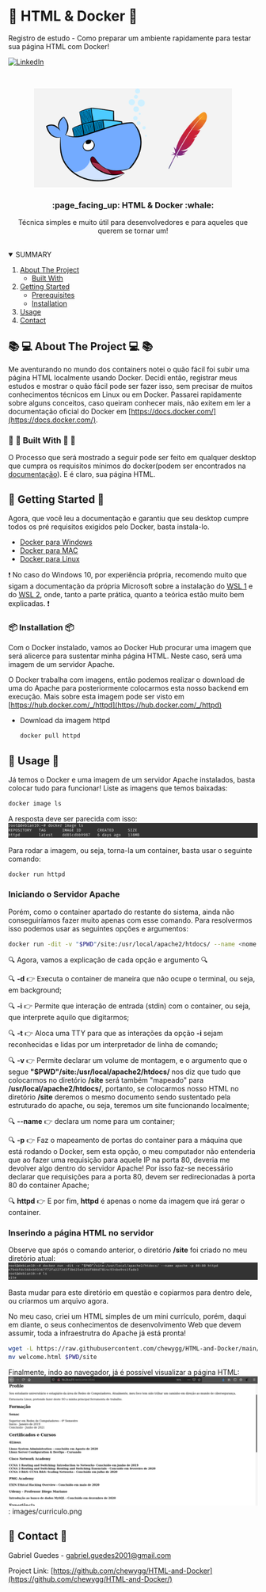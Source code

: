 # :page_facing_up: HTML & Docker  :whale:
Registro de estudo - Como preparar um ambiente rapidamente para testar sua página HTML com Docker!
 
[![LinkedIn][linkedin-shield]][linkedin-url]

<!-- PROJECT LOGO -->
<br />
<p align="center">
  <a href="https://github.com/chewygg/HTML-and-Docker">
   <img src="images/apache-docker.png" alt="Logo" width="400" height="200">
  </a>
  <h3 align="center">  :page_facing_up: HTML & Docker  :whale: </h3>

  <p align="center">
    Técnica simples e muito útil para desenvolvedores e para aqueles que querem se tornar um!
    <br />
    <br />
  </p>
</p>



<!-- TABLE OF CONTENTS -->
<details open="open">
  <summary>SUMMARY</summary>
  <ol>
    <li>
      <a href="#about-the-project">About The Project </a>
      <ul>
        <li><a href="#built-with">Built With</a></li>
      </ul>
    </li>
    <li>
      <a href="#getting-started">Getting Started</a>
      <ul>
        <li><a href="#prerequisites">Prerequisites</a></li>
        <li><a href="#installation">Installation</a></li>
      </ul>
    </li>
    <li><a href="#usage">Usage</a></li>
    <li><a href="#contact">Contact</a></li>
  </ol>
</details>



<!-- ABOUT THE PROJECT -->
##   :books: :computer:  About The Project  :computer: :books:

Me aventurando no mundo dos containers notei o quão fácil foi subir uma página HTML localmente usando Docker.
Decidi então, registrar meus estudos e mostrar o quão fácil pode ser fazer isso, sem precisar de muitos conhecimentos técnicos em Linux ou em Docker.
Passarei rapidamente sobre alguns conceitos, caso queiram conhecer mais, não exitem em ler a documentação oficial do Docker em  [https://docs.docker.com/](https://docs.docker.com/).

### :wrench:  :nut_and_bolt:  Built With   :nut_and_bolt: :wrench: 

O Processo que será mostrado a seguir pode ser feito em qualquer desktop que cumpra os requisitos mínimos do docker(podem ser encontrados na [documentação](https://docs.docker.com/get-docker/)).
E é claro, sua página HTML.

<!-- GETTING STARTED -->
##  :rocket: Getting Started  :rocket:

Agora, que você leu a documentação e garantiu que seu desktop cumpre todos os pré requisitos exigidos pelo Docker, basta instala-lo.

* [Docker para Windows](https://docs.docker.com/docker-for-windows/install/)
* [Docker para MAC](https://docs.docker.com/docker-for-mac/install/)
* [Docker para Linux](https://docs.docker.com/engine/install/)

 :exclamation:  No caso do Windows 10, por experiência própria, recomendo muito que sigam a documentação da própria Microsoft sobre a instalação do [WSL 1](https://docs.microsoft.com/pt-br/windows/wsl/install-win10) e do [WSL 2](https://docs.microsoft.com/pt-br/windows/wsl/install-win10#step-2---update-to-wsl-2), onde, tanto a parte prática, quanto a teórica estão muito bem explicadas.  :exclamation:

### :package: Installation  :package:

Com o Docker instalado, vamos ao Docker Hub procurar uma imagem que será alicerce para sustentar minha página HTML.
Neste caso, será uma imagem de um servidor Apache.

O Docker trabalha com imagens, então podemos realizar o download de uma do Apache para posteriormente colocarmos esta nosso backend em execução.
Mais sobre esta imagem pode ser visto em [https://hub.docker.com/_/httpd](https://hub.docker.com/_/httpd)

* Download da imagem httpd 
  ```sh
  docker pull httpd
  ```

<!-- USAGE EXAMPLES -->
##  :bow:  Usage  :bow:

Já temos o Docker e uma imagem de um servidor Apache instalados, basta colocar tudo para funcionar!
Liste as imagens que temos baixadas:
```sh
docker image ls
 ```
A resposta deve ser parecida com isso:
![Listar Imagens][output-imagels]
 
Para rodar a imagem, ou seja, torna-la um container, basta usar o seguinte comando:

```sh
docker run httpd
```

### Iniciando o Servidor Apache
Porém, como o container apartado do restante do sistema, ainda não conseguiríamos fazer muito apenas com esse comando. Para resolvermos isso podemos usar as seguintes opções e argumentos:

```sh
docker run -dit -v "$PWD"/site:/usr/local/apache2/htdocs/ --name <nome qualquer> -p 80:80 httpd
```
:mag: Agora, vamos a explicação de cada opção e argumento :mag:

:mag: **-d** :point_right: Executa o container de maneira que não ocupe o terminal, ou seja, em background;

:mag: **-i** :point_right: Permite que interação de entrada (stdin) com o container, ou seja, que interprete aquilo que digitarmos;

:mag: **-t** :point_right: Aloca uma TTY para que as interações da opção **-i** sejam reconhecidas e lidas por um interpretador de linha de comando;

:mag: **-v** :point_right: Permite declarar um volume de montagem, e o argumento que o segue **"$PWD"/site:/usr/local/apache2/htdocs/** nos diz que tudo que colocarmos no diretório **/site** será também "mapeado" para **/usr/local/apache2/htdocs/**, portanto, se colocarmos nosso HTML no diretório **/site** deremos o mesmo documento sendo sustentado pela estruturado do apache, ou seja, teremos um site funcionando localmente;

:mag: **--name** :point_right: declara um nome para um container;  

:mag: **-p** :point_right:  Faz o mapeamento de portas do container para a máquina que está rodando o Docker, sem esta opção, o meu computador não entenderia que ao fazer uma requisição para aquele IP na porta 80, deveria me devolver algo dentro do servidor Apache! Por isso faz-se necessário declarar que requisições para a porta 80, devem ser redirecionadas à porta 80 do container Apache;

:mag: **httpd** :point_right: E por fim, **httpd** é apenas o nome da imagem que irá gerar o container.

### Inserindo a página HTML no servidor

Observe que após o comando anterior, o diretório **/site** foi criado no meu diretório atual:
![Listar diretorio site][dir-site]

Basta mudar para este diretório em questão e copiarmos para dentro dele, ou criarmos um arquivo agora.

No meu caso, criei um HTML simples de um mini currículo, porém, daqui em diante, o seus conhecimentos de desenvolvimento Web que devem assumir, toda a infraestrutra do Apache já está pronta!

```sh
wget -L https://raw.githubusercontent.com/chewygg/HTML-and-Docker/main/welcome.html
mv welcome.html $PWD/site
```

Finalmente, indo ao navegador, já é possível visualizar a página HTML:
![curriculo]: images/curriculo.png

<!-- CONTACT -->
## :speech_balloon:  Contact  :speech_balloon:

Gabriel Guedes - [gabriel.guedes2001@gmail.com](gabriel.guedes2001@gmail.com)

Project Link: [https://github.com/chewygg/HTML-and-Docker](https://github.com/chewygg/HTML-and-Docker/)


<!-- MARKDOWN LINKS & IMAGES -->

[linkedin-shield]: https://img.shields.io/badge/-LinkedIn-black.svg?style=for-the-badge&logo=linkedin&colorB=555
[linkedin-url]: https://www.linkedin.com/in/gguedescruz/
[output-imagels]: images/output-imagels.png
[dir-site]: images/dir-site.png
[curriculo]: images/curriculo.png
